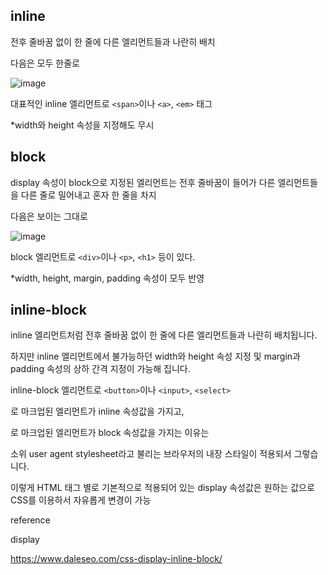 ## inline

전후 줄바꿈 없이 한 줄에 다른 엘리먼트들과 나란히 배치

다음은 모두 한줄로

![image](https://user-images.githubusercontent.com/40421183/130237446-13dd3b57-1f9c-4e7e-90a5-543dfbd62d0b.png)

대표적인 inline 엘리먼트로 ```<span>```이나 ```<a>```, ```<em>``` 태그 

 *width와 height 속성을 지정해도 무시


## block

display 속성이 block으로 지정된 엘리먼트는 전후 줄바꿈이 들어가 다른 엘리먼트들을 다른 줄로 밀어내고 혼자 한 줄을 차지

다음은 보이는 그대로

![image](https://user-images.githubusercontent.com/40421183/130237446-13dd3b57-1f9c-4e7e-90a5-543dfbd62d0b.png)

block 엘리먼트로 ```<div>```이나 ```<p>```, ```<h1>``` 등이 있다.

*width, height, margin, padding 속성이 모두 반영

## inline-block

inline 엘리먼트처럼 전후 줄바꿈 없이 한 줄에 다른 엘리먼트들과 나란히 배치됩니다.

하지만 inline 엘리먼트에서 불가능하던 width와 height 속성 지정 및 margin과 padding 속성의 상하 간격 지정이 가능해 집니다.

inline-block 엘리먼트로 ```<button>```이나 ```<input>```, ```<select>```

<span>로 마크업된 엘리먼트가 inline 속성값을 가지고, <div>로 마크업된 엘리먼트가 block 속성값을 가지는 이유는 
  
소위 user agent stylesheet라고 불리는 브라우저의 내장 스타일이 적용되서 그렇습니다. 
  
이렇게 HTML 태그 별로 기본적으로 적용되어 있는 display 속성값은 원하는 값으로 CSS를 이용하서 자유롭게 변경이 가능

reference

display

https://www.daleseo.com/css-display-inline-block/
